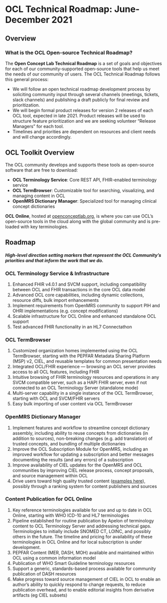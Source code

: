 # OCL Technical Roadmap: June-December 2021

## Overview
### What is the OCL Open-source Technical Roadmap?
The **Open Concept Lab Technical Roadmap** is a set of goals and objectives for each of our community-supported open-source tools that help us meet the needs of our community of users. The OCL Technical Roadmap follows this general process:

- We will follow an open technical roadmap development process by soliciting community input through several channels (meetings, tickets, slack channels) and publishing a draft publicly for final review and prioritization.
- We will begin formal product releases for version 2 releases of each OCL tool, expected in late 2021. Product releases will be used to structure feature prioritization and we are seeking volunteer “Release Managers” for each tool.
- Timelines and priorities are dependent on resources and client needs and will change accordingly.

## OCL Toolkit Overview
The OCL community develops and supports these tools as open-source software that are free to download:
- **OCL Terminology Service**: Core REST API, FHIR-enabled terminology service
- **OCL TermBrowser**: Customizable tool for searching, visualizing, and managing content in OCL
- **OpenMRS Dictionary Manager**: Specialized tool for managing clinical concept dictionaries

**OCL Online**, hosted at [openconceptlab.org](https://openconceptlab.org/), is where you can use OCL’s open-source tools in the cloud along with the global community and is pre-loaded with key terminologies.

## Roadmap
#### _High-level direction setting markers that represent the OCL Community’s priorities and that inform the work that we do._

### OCL Terminology Service & Infrastructure
1. Enhanced FHIR v4.0.1 and SVCM support, including compatibility between OCL and FHIR transactions in the core OCL data model
1. Advanced OCL core capabilities, including dynamic collections, resource diffs, bulk import enhancements
1. Implement requirements from OpenMRS community to support PIH and OHRI implementations (e.g. concept modifications)
1. Scalable infrastructure for OCL Online and enhanced standalone OCL support
1. Test advanced FHIR functionality in an HL7 Connectathon

### OCL TermBrowser
1. Customized organization homes implemented using the OCL TermBrowser, starting with the PEPFAR Metadata Sharing Platform (MSP) v2, CIEL, and reusable templates for common presentation needs
1. Integrated OCL/FHIR experience — browsing an OCL server provides access to all OCL features, including FHIR
1. Intuitive browsing of FHIR terminology resources and operations in any SVCM compatible server, such as a HAPI FHIR server, even if not connected to an OCL Terminology Server (standalone mode)
1. Multi-server capability in a single instance of the OCL TermBrowser, starting with OCL and SVCM/FHIR servers
1. Easy bulk importing of user content via OCL TermBrowser

### OpenMRS Dictionary Manager
1. Implement features and workflow to streamline concept dictionary assembly, including ability to reuse concepts from dictionaries (in addition to sources), non-breaking changes (e.g. add translation) of trusted concepts, and bundling of multiple dictionaries
1. Improve the OCL Subscription Module for OpenMRS, including an improved workflow for updating a subscription and better messages documenting the results (and any errors) of a subscription
1. Improve availability of CIEL updates for the OpenMRS and OCL communities by improving CIEL release process, concept proposals, and source management within OCL
1. Drive users toward high quality trusted content ([examples here](https://docs.google.com/document/d/1T6iK3c-DC4mJFpFa7ngRavtCWcVbYcc8ivZlJgqb1GY/edit#)), possibly through a ranking system for content publishers and sources


### Content Publication for OCL Online
1. Key reference terminologies available for use and up to date in OCL Online, starting with WHO ICD-10 and HL7 terminologies
1. Pipeline established for routine publication by Apelon of terminology content to OCL Terminology Server and addressing technical gaps. Terminologies to initially include SNOMED CT, LOINC, and possibly others in the future. The timeline and pricing for availability of these terminologies in OCL Online and for local subscription is under development.
1. PEPFAR Content (MER, DASH, MOH) available and maintained within OCL using a common information model
1. Publication of WHO Smart Guideline terminology resources
1. Support a generic, standards-based process available for community publication of DASH resources
1. Make progress toward source management of CIEL in OCL to enable an author’s ability to quickly respond to change requests, to reduce publication overhead, and to enable editorial insights from derivative artifacts (eg CIEL subsets)
